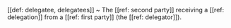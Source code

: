 [[def: delegatee, delegatees]]
~ The [[ref: second party]] receiving a [[ref: delegation]] from a [[ref: first party]] (the [[ref: delegator]]).

